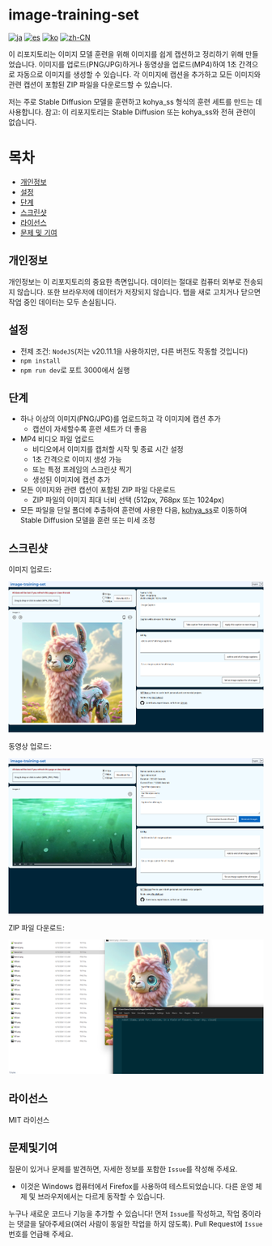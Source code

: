 # image-training-set

[![ja](https://img.shields.io/badge/lang-Japanese-green?color=1a5296)](https://github.com/machinellama/image-training-set/blob/main/translated-md/README.ja.md)
[![es](https://img.shields.io/badge/lang-Spanish-green?color=1a5296)](https://github.com/machinellama/image-training-set/blob/main/translated-md/README.es.md)
[![ko](https://img.shields.io/badge/lang-Korean-green?color=1a5296)](https://github.com/machinellama/image-training-set/blob/main/translated-md/README.ko.md)
[![zh-CN](https://img.shields.io/badge/lang-Simplified--Chinese-green?color=1a5296)](https://github.com/machinellama/image-training-set/blob/main/translated-md/README.zh-CN.md)

이 리포지토리는 이미지 모델 훈련을 위해 이미지를 쉽게 캡션하고 정리하기 위해 만들었습니다. 이미지를 업로드(PNG/JPG)하거나 동영상을 업로드(MP4)하여 1초 간격으로 자동으로 이미지를 생성할 수 있습니다. 각 이미지에 캡션을 추가하고 모든 이미지와 관련 캡션이 포함된 ZIP 파일을 다운로드할 수 있습니다.

저는 주로 Stable Diffusion 모델을 훈련하고 kohya_ss 형식의 훈련 세트를 만드는 데 사용합니다. 참고: 이 리포지토리는 Stable Diffusion 또는 kohya_ss와 전혀 관련이 없습니다.

# 목차
- [개인정보](#개인정보)
- [설정](#설정)
- [단계](#단계)
- [스크린샷](#스크린샷)
- [라이선스](#라이선스)
- [문제 및 기여](#문제및기여)

## 개인정보
개인정보는 이 리포지토리의 중요한 측면입니다. 데이터는 절대로 컴퓨터 외부로 전송되지 않습니다. 또한 브라우저에 데이터가 저장되지 않습니다. 탭을 새로 고치거나 닫으면 작업 중인 데이터는 모두 손실됩니다.

## 설정

- 전제 조건: `NodeJS`(저는 v20.11.1을 사용하지만, 다른 버전도 작동할 것입니다)
- `npm install`
- `npm run dev`로 포트 3000에서 실행

## 단계

- 하나 이상의 이미지(PNG/JPG)를 업로드하고 각 이미지에 캡션 추가
  - 캡션이 자세할수록 훈련 세트가 더 좋음
- MP4 비디오 파일 업로드
  - 비디오에서 이미지를 캡처할 시작 및 종료 시간 설정
  - 1초 간격으로 이미지 생성 가능
  - 또는 특정 프레임의 스크린샷 찍기
  - 생성된 이미지에 캡션 추가
- 모든 이미지와 관련 캡션이 포함된 ZIP 파일 다운로드
  - ZIP 파일의 이미지 최대 너비 선택 (512px, 768px 또는 1024px)
- 모든 파일을 단일 폴더에 추출하여 훈련에 사용한 다음, [kohya_ss](https://github.com/bmaltais/kohya_ss)로 이동하여 Stable Diffusion 모델을 훈련 또는 미세 조정

## 스크린샷

이미지 업로드:

<img src="../images/its1.png" alt="image-training-set" width="650"/>

동영상 업로드:

<img src="../images/its2.png" alt="image-training-set" width="650"/>

ZIP 파일 다운로드:

<img src="../images/its3.png" alt="image-training-set" width="650"/>

## 라이선스
MIT 라이선스

## 문제및기여
질문이 있거나 문제를 발견하면, 자세한 정보를 포함한 `Issue`를 작성해 주세요.
  - 이것은 Windows 컴퓨터에서 Firefox를 사용하여 테스트되었습니다. 다른 운영 체제 및 브라우저에서는 다르게 동작할 수 있습니다.

누구나 새로운 코드나 기능을 추가할 수 있습니다! 먼저 `Issue`를 작성하고, 작업 중이라는 댓글을 달아주세요(여러 사람이 동일한 작업을 하지 않도록). Pull Request에 `Issue` 번호를 언급해 주세요.
